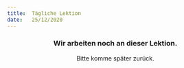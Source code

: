 ```yaml
---
title:  Tägliche Lektion
date:   25/12/2020
---
```


### <center>Wir arbeiten noch an dieser Lektion.</center>
<center>Bitte komme später zurück.</center>